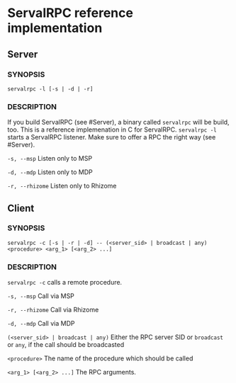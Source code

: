 # ServalRPC reference implementation
## Server
### SYNOPSIS
```
servalrpc -l [-s | -d | -r]
```

### DESCRIPTION
If you build ServalRPC (see #Server), a binary called `servalrpc` will be build, too. This is a reference implemenation in C for ServalRPC.
`servalrpc -l` starts a ServalRPC listener.
Make sure to offer a RPC the right way (see #Server).

`-s, --msp` Listen only to MSP

`-d, --mdp` Listen only to MDP

`-r, --rhizome` Listen only to Rhizome

## Client
### SYNOPSIS
```
servalrpc -c [-s | -r | -d] -- (<server_sid> | broadcast | any) <procedure> <arg_1> [<arg_2> ...]
```
### DESCRIPTION
`servalrpc -c` calls a remote procedure.

`-s, --msp` Call via MSP

`-r, --rhizome` Call via Rhizome

`-d, --mdp` Call via MDP

`(<server_sid> | broadcast | any)` Either the RPC server SID or `broadcast` or `any`, if the call should be broadcasted

`<procedure>` The name of the procedure which should be called

`<arg_1> [<arg_2> ...]` The RPC arguments.
